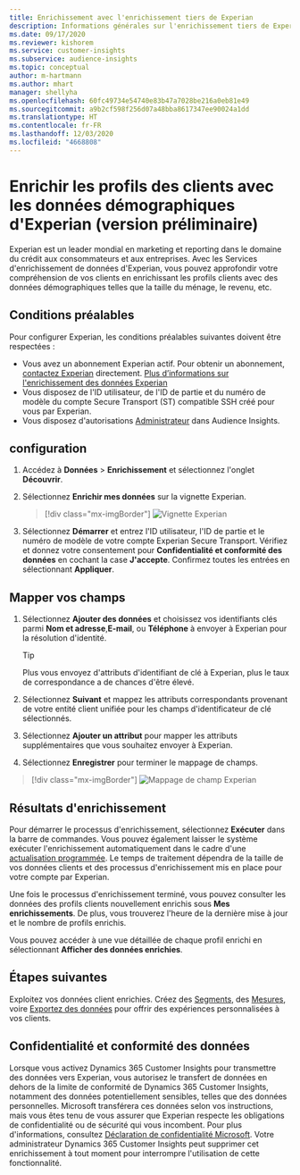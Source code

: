 ```yaml
---
title: Enrichissement avec l'enrichissement tiers de Experian
description: Informations générales sur l'enrichissement tiers de Experian.
ms.date: 09/17/2020
ms.reviewer: kishorem
ms.service: customer-insights
ms.subservice: audience-insights
ms.topic: conceptual
author: m-hartmann
ms.author: mhart
manager: shellyha
ms.openlocfilehash: 60fc49734e54740e83b47a7028be216a0eb81e49
ms.sourcegitcommit: a9b2cf598f256d07a48bba8617347ee90024a1dd
ms.translationtype: HT
ms.contentlocale: fr-FR
ms.lasthandoff: 12/03/2020
ms.locfileid: "4668808"
---
```

# <a name="enrich-customer-profiles-with-demographics-from-experian-preview"></a>Enrichir les profils des clients avec les données démographiques d'Experian (version préliminaire)

Experian est un leader mondial en marketing et reporting dans le domaine du crédit aux consommateurs et aux entreprises. Avec les Services d'enrichissement de données d'Experian, vous pouvez approfondir votre compréhension de vos clients en enrichissant les profils clients avec des données démographiques telles que la taille du ménage, le revenu, etc.

## <a name="prerequisites"></a>Conditions préalables

Pour configurer Experian, les conditions préalables suivantes doivent être respectées :

- Vous avez un abonnement Experian actif. Pour obtenir un abonnement, [contactez Experian](https://www.experian.com/marketing-services/contact) directement. [Plus d’informations sur l'enrichissement des données Experian](https://www.experian.com/marketing-services/microsoft?cmpid=ems_web_mci_cdppage)
- Vous disposez de l'ID utilisateur, de l'ID de partie et du numéro de modèle du compte Secure Transport (ST) compatible SSH créé pour vous par Experian.
- Vous disposez d'autorisations [Administrateur](permissions.md#administrator) dans Audience Insights.

## <a name="configuration"></a>configuration

1. Accédez à **Données** > **Enrichissement** et sélectionnez l'onglet **Découvrir**.

1. Sélectionnez **Enrichir mes données** sur la vignette Experian.

   > [!div class="mx-imgBorder"]
   > ![Vignette Experian](media/experian-tile.png "Vignette Experian")

1. Sélectionnez **Démarrer** et entrez l'ID utilisateur, l'ID de partie et le numéro de modèle de votre compte Experian Secure Transport. Vérifiez et donnez votre consentement pour **Confidentialité et conformité des données** en cochant la case **J'accepte**. Confirmez toutes les entrées en sélectionnant **Appliquer**.

## <a name="map-your-fields"></a>Mapper vos champs

1. Sélectionnez **Ajouter des données** et choisissez vos identifiants clés parmi **Nom et adresse**,**E-mail**, ou **Téléphone** à envoyer à Experian pour la résolution d'identité.

   > [!TIP]
   > Plus vous envoyez d'attributs d'identifiant de clé à Experian, plus le taux de correspondance a de chances d'être élevé.

1. Sélectionnez **Suivant** et mappez les attributs correspondants provenant de votre entité client unifiée pour les champs d'identificateur de clé sélectionnés.

1. Sélectionnez **Ajouter un attribut** pour mapper les attributs supplémentaires que vous souhaitez envoyer à Experian.

1.  Sélectionnez **Enregistrer** pour terminer le mappage de champs.

   > [!div class="mx-imgBorder"]
   > ![Mappage de champ Experian](media/experian-field-mapping.png "Mappage de champ Experian")

## <a name="enrichment-results"></a>Résultats d'enrichissement

Pour démarrer le processus d'enrichissement, sélectionnez **Exécuter** dans la barre de commandes. Vous pouvez également laisser le système exécuter l'enrichissement automatiquement dans le cadre d'une [actualisation programmée](system.md#schedule-tab). Le temps de traitement dépendra de la taille de vos données clients et des processus d'enrichissement mis en place pour votre compte par Experian.

Une fois le processus d'enrichissement terminé, vous pouvez consulter les données des profils clients nouvellement enrichis sous **Mes enrichissements**. De plus, vous trouverez l'heure de la dernière mise à jour et le nombre de profils enrichis.

Vous pouvez accéder à une vue détaillée de chaque profil enrichi en sélectionnant **Afficher des données enrichies**.

## <a name="next-steps"></a>Étapes suivantes

Exploitez vos données client enrichies. Créez des [Segments](segments.md), des [Mesures](measures.md), voire [Exportez des données](export-destinations.md) pour offrir des expériences personnalisées à vos clients.

## <a name="data-privacy-and-compliance"></a>Confidentialité et conformité des données

Lorsque vous activez Dynamics 365 Customer Insights pour transmettre des données vers Experian, vous autorisez le transfert de données en dehors de la limite de conformité de Dynamics 365 Customer Insights, notamment des données potentiellement sensibles, telles que des données personnelles. Microsoft transférera ces données selon vos instructions, mais vous êtes tenu de vous assurer que Experian respecte les obligations de confidentialité ou de sécurité qui vous incombent. Pour plus d'informations, consultez [Déclaration de confidentialité Microsoft](https://go.microsoft.com/fwlink/?linkid=396732).
Votre administrateur Dynamics 365 Customer Insights peut supprimer cet enrichissement à tout moment pour interrompre l'utilisation de cette fonctionnalité.
